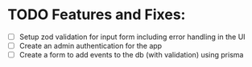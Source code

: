 # TODO Features and Fixes:
- [ ] Setup zod validation for input form including error handling in the UI
- [ ] Create an admin authentication for the app 
- [ ] Create a form to add events to the db (with validation) using prisma
